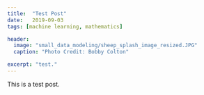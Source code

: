 ```yaml
---
title:  "Test Post"
date:   2019-09-03
tags: [machine learning, mathematics]

header:
  image: "small_data_modeling/sheep_splash_image_resized.JPG"
  caption: "Photo Credit: Bobby Colton"

excerpt: "test."
---
```


This is a test post.